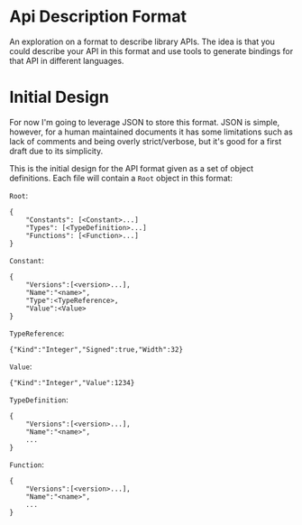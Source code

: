 Api Description Format
================================================================================
An exploration on a format to describe library APIs. The idea is that you could
describe your API in this format and use tools to generate bindings for that API
in different languages.


Initial Design
================================================================================
For now I'm going to leverage JSON to store this format. JSON is simple,
however, for a human maintained documents it has some limitations such as lack
of comments and being overly strict/verbose, but it's good for a first draft
due to its simplicity.


This is the initial design for the API format given as a set of object
definitions.  Each file will contain a `Root` object in this format:


`Root`:
```
{
    "Constants": [<Constant>...]
    "Types": [<TypeDefinition>...]
    "Functions": [<Function>...]
}
```

`Constant`:
```
{
    "Versions":[<version>...],
    "Name":"<name>",
    "Type":<TypeReference>,
    "Value":<Value>
}
```

`TypeReference`:
```
{"Kind":"Integer","Signed":true,"Width":32}
```

`Value`:
```
{"Kind":"Integer","Value":1234}
```

`TypeDefinition`:
```
{
    "Versions":[<version>...],
    "Name":"<name>",
    ...
}
```

`Function`:
```
{
    "Versions":[<version>...],
    "Name":"<name>",
    ...
}
```
